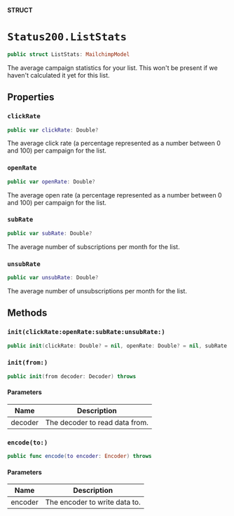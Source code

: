 **STRUCT**

# `Status200.ListStats`

```swift
public struct ListStats: MailchimpModel
```

The average campaign statistics for your list. This won't be present if we haven't calculated it yet for this list.

## Properties
### `clickRate`

```swift
public var clickRate: Double?
```

The average click rate (a percentage represented as a number between 0 and 100) per campaign for the list.

### `openRate`

```swift
public var openRate: Double?
```

The average open rate (a percentage represented as a number between 0 and 100) per campaign for the list.

### `subRate`

```swift
public var subRate: Double?
```

The average number of subscriptions per month for the list.

### `unsubRate`

```swift
public var unsubRate: Double?
```

The average number of unsubscriptions per month for the list.

## Methods
### `init(clickRate:openRate:subRate:unsubRate:)`

```swift
public init(clickRate: Double? = nil, openRate: Double? = nil, subRate: Double? = nil, unsubRate: Double? = nil)
```

### `init(from:)`

```swift
public init(from decoder: Decoder) throws
```

#### Parameters

| Name | Description |
| ---- | ----------- |
| decoder | The decoder to read data from. |

### `encode(to:)`

```swift
public func encode(to encoder: Encoder) throws
```

#### Parameters

| Name | Description |
| ---- | ----------- |
| encoder | The encoder to write data to. |